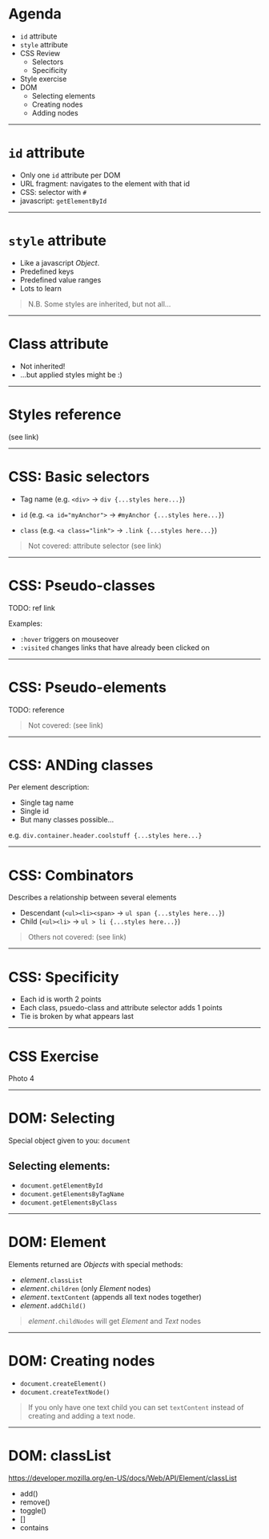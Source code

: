 # Agenda

* `id` attribute
* `style` attribute
* CSS Review
    * Selectors
    * Specificity
* Style exercise
* DOM
    * Selecting elements
    * Creating nodes
    * Adding nodes

---

# `id` attribute

* Only one `id` attribute per DOM
* URL fragment: navigates to the element with that id
* CSS: selector with `#`
* javascript: `getElementById`

---

# `style` attribute

* Like a javascript *Object*.
* Predefined keys
* Predefined value ranges
* Lots to learn

> N.B. Some styles are inherited, but not all...

---

# Class attribute

* Not inherited!
* ...but applied styles might be :)

---

# Styles reference

(see link)

---

# CSS: Basic selectors

* Tag name
  (e.g. `<div>` -> `div {...styles here...}`)

* `id`
  (e.g. `<a id="myAnchor">` -> `#myAnchor {...styles here...}`)

* `class`
  (e.g. `<a class="link">` -> `.link {...styles here...}`)

> Not covered: attribute selector (see link)

---

# CSS: Pseudo-classes

TODO: ref link

Examples:
* `:hover` triggers on mouseover
* `:visited` changes links that have already been clicked on


---

# CSS: Pseudo-elements

TODO: reference

> Not covered: (see link)

---

# CSS: ANDing classes

Per element description:
* Single tag name
* Single id
* But many classes possible...

e.g. `div.container.header.coolstuff {...styles here...}`

---

# CSS: Combinators

Describes a relationship between several elements

* Descendant (`<ul><li><span>` -> `ul span {...styles here...}`)
* Child (`<ul><li>` -> `ul > li {...styles here...}`)

> Others not covered: (see link)

---

# CSS: Specificity

* Each id is worth 2 points
* Each class, psuedo-class and attribute selector adds 1 points
* Tie is broken by what appears last

---

# CSS Exercise

Photo 4

---

# DOM: Selecting

Special object given to you: `document`

## Selecting elements:

* `document.getElementById`
* `document.getElementsByTagName`
* `document.getElementsByClass`

---

# DOM: Element

Elements returned are *Objects* with special methods:

* *element*`.classList`
* *element*`.children` (only *Element* nodes)
* *element*`.textContent` (appends all text nodes together)
* *element*`.addChild()`

> *element*`.childNodes` will get *Element* and *Text* nodes

---

# DOM: Creating nodes

* `document.createElement()`
* `document.createTextNode()`

> If you only have one text child you can set `textContent` instead of creating
and adding a text node.

---

# DOM: classList

https://developer.mozilla.org/en-US/docs/Web/API/Element/classList

* add()
* remove()
* toggle()
* []
* contains
